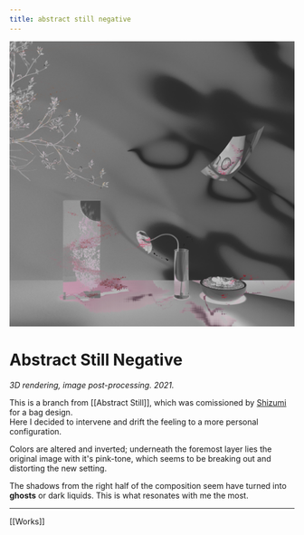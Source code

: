 ```yaml
---
title: abstract still negative
---
```


![abstract](assets/abstractstillnegative.jpg)

# Abstract Still Negative
*3D rendering, image post-processing. 2021.*

This is a branch from [[Abstract Still]], which was comissioned by [Shizumi](https://www.instagram.com/__shizumi) for a bag design.  
Here I decided to intervene and drift the feeling to a more personal configuration.

Colors are altered and inverted; underneath the foremost layer lies the original image with it's pink-tone, which seems to be breaking out and distorting the new setting.

The shadows from the right half of the composition seem have turned into **ghosts** or dark liquids. This is what resonates with me the most.

---

[[Works]]